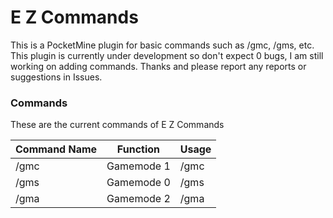 # E Z Commands
This is a PocketMine plugin for basic commands such as /gmc, /gms, etc. This plugin is currently under development so don't expect 0 bugs, I am still working on adding commands. Thanks and please report any reports or suggestions in Issues.

### Commands
These are the current commands of E Z Commands

|Command Name|Function  |Usage        |
|------------|----------|-------------|
|/gmc        |Gamemode 1|/gmc <player>|
|/gms        |Gamemode 0|/gms <player>|
|/gma        |Gamemode 2|/gma <player>|
